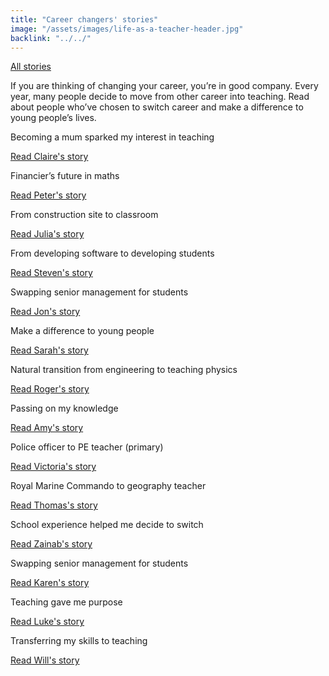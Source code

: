 ```yaml
---
title: "Career changers' stories"
image: "/assets/images/life-as-a-teacher-header.jpg"
backlink: "../../"
---
```


<div class="content-wrapper">
    <div class="content__left">
        <p>
            <a class="backlink" href="/life-as-a-teacher/my-story-into-teaching/index">All stories</a>
        </p>
        <p>
          If you are thinking of changing your career, you’re in good company. Every year, many people decide to move from other 
            career into teaching. Read about people who’ve chosen to switch career and make a difference to young people’s lives.
        </p>
    </div>
</div>
 
<div class="more-stories">
    <div class="more-stories__thumbs">
        <div class="more-stories__thumbs__thumb">
            <a href="/life-as-a-teacher/my-story-into-teaching/career-changers/becoming-a-mum-sparked-my-interest-in-teaching">
                <div class="more-stories__thumbs__thumb__img" style="background-image:url('/assets/images/stories/stories-claire.jpg')"></div>
            </a>
            <div class="more-stories__thumbs__thumb__content">
                <p>Becoming a mum sparked my interest in teaching</p>
                <a class="git-link" href="/life-as-a-teacher/my-story-into-teaching/career-changers/becoming-a-mum-sparked-my-interest-in-teaching">Read Claire's story  <i class="fas fa-chevron-right"></i></a>
            </div>
        </div>
        <div class="more-stories__thumbs__thumb">
            <a href="/life-as-a-teacher/my-story-into-teaching/career-changers/financiers-future-in-maths">
                <div class="more-stories__thumbs__thumb__img" style="background-image:url('/assets/images/stories/stories-peter.jpg')"></div>
            </a>
            <div class="more-stories__thumbs__thumb__content">
                <p>Financier’s future in maths</p>
                <a class="git-link" href="/life-as-a-teacher/my-story-into-teaching/career-changers/financiers-future-in-maths">Read Peter's story  <i class="fas fa-chevron-right"></i></a>
            </div>
        </div>
        <div class="more-stories__thumbs__thumb">
            <a href="/life-as-a-teacher/my-story-into-teaching/career-changers/from-construction-site-to-classroom">
                <div class="more-stories__thumbs__thumb__img" style="background-image:url('/assets/images/stories/stories-julia.jpg')"></div>
            </a>
            <div class="more-stories__thumbs__thumb__content">
                <p>From construction site to classroom</p>
                <a class="git-link" href="/life-as-a-teacher/my-story-into-teaching/career-changers/from-construction-site-to-classroom">Read Julia's story  <i class="fas fa-chevron-right"></i></a>
            </div>
        </div>
        <div class="more-stories__thumbs__thumb">
            <a href="/life-as-a-teacher/my-story-into-teaching/career-changers/from-developing-software-to-developing-students">
                <div class="more-stories__thumbs__thumb__img" style="background-image:url('/assets/images/stories/stories-steven.jpg')"></div>
            </a>
            <div class="more-stories__thumbs__thumb__content">
                <p>From developing software to developing students</p>
                <a class="git-link" href="/life-as-a-teacher/my-story-into-teaching/career-changers/from-developing-software-to-developing-students">Read Steven's story  <i class="fas fa-chevron-right"></i></a>
            </div>
        </div>
        <div class="more-stories__thumbs__thumb">
            <a href="/life-as-a-teacher/my-story-into-teaching/career-changers/leaping-to-head-of-department">
                <div class="more-stories__thumbs__thumb__img" style="background-image:url('/assets/images/stories/stories-jon.jpg')"></div>
            </a>
            <div class="more-stories__thumbs__thumb__content">
                <p>Swapping senior management for students</p>
                <a class="git-link" href="/life-as-a-teacher/my-story-into-teaching/career-changers/leaping-to-head-of-department">Read Jon's story  <i class="fas fa-chevron-right"></i></a>
            </div>
        </div>
        <div class="more-stories__thumbs__thumb">
            <a href="/life-as-a-teacher/my-story-into-teaching/career-changers/make-a-difference-to-young-people">
                <div class="more-stories__thumbs__thumb__img" style="background-image:url('/assets/images/stories/stories-sarah.jpg')"></div>
            </a>
            <div class="more-stories__thumbs__thumb__content">
                <p>Make a difference to young people</p>
                <a class="git-link" href="/life-as-a-teacher/my-story-into-teaching/career-changers/make-a-difference-to-young-people">Read Sarah's story  <i class="fas fa-chevron-right"></i></a>
            </div>
        </div>
        <div class="more-stories__thumbs__thumb">
            <a href="/life-as-a-teacher/my-story-into-teaching/career-changers/natural-transition-from-engineering-to-teaching-physics">
                <div class="more-stories__thumbs__thumb__img" style="background-image:url('/assets/images/stories/stories-roger.jpg')"></div>
            </a>
            <div class="more-stories__thumbs__thumb__content">
                <p>Natural transition from engineering to teaching physics</p>
                <a class="git-link" href="/life-as-a-teacher/my-story-into-teaching/career-changers/natural-transition-from-engineering-to-teaching-physics">Read Roger's story  <i class="fas fa-chevron-right"></i></a>
            </div>
        </div>
        <div class="more-stories__thumbs__thumb">
            <a href="/life-as-a-teacher/my-story-into-teaching/career-changers/passing-on-my-knowledge">
                <div class="more-stories__thumbs__thumb__img" style="background-image:url('/assets/images/stories/stories-amy.jpg')"></div>
            </a>
            <div class="more-stories__thumbs__thumb__content">
                <p>Passing on my knowledge</p>
                <a class="git-link" href="/life-as-a-teacher/my-story-into-teaching/career-changers/passing-on-my-knowledge">Read Amy's story  <i class="fas fa-chevron-right"></i></a>
            </div>
        </div>
        <div class="more-stories__thumbs__thumb">
            <a href="/life-as-a-teacher/my-story-into-teaching/career-changers/police-officer-to-pe-teacher">
                <div class="more-stories__thumbs__thumb__img" style="background-image:url('/assets/images/stories/stories-victoria.jpg')"></div>
            </a>
            <div class="more-stories__thumbs__thumb__content">
                <p>Police officer to PE teacher (primary)</p>
                <a class="git-link" href="/life-as-a-teacher/my-story-into-teaching/career-changers/police-officer-to-pe-teacher">Read Victoria's story  <i class="fas fa-chevron-right"></i></a>
            </div>
        </div>
        <div class="more-stories__thumbs__thumb">
            <a href="/life-as-a-teacher/my-story-into-teaching/career-changers/royal-marine-commando-to-geography-teacher">
                <div class="more-stories__thumbs__thumb__img" style="background-image:url('/assets/images/stories/stories-thomas.jpg')"></div>
            </a>
            <div class="more-stories__thumbs__thumb__content">
                <p>Royal Marine Commando to geography teacher</p>
                <a class="git-link" href="/life-as-a-teacher/my-story-into-teaching/career-changers/royal-marine-commando-to-geography-teacher">Read Thomas's story  <i class="fas fa-chevron-right"></i></a>
            </div>
        </div>
        <div class="more-stories__thumbs__thumb">
            <a href="/life-as-a-teacher/my-story-into-teaching/career-changers/school-experience-helped-me-decide-to-switch">
                <div class="more-stories__thumbs__thumb__img" style="background-image:url('/assets/images/stories/stories-zainab.jpg')"></div>
            </a>
            <div class="more-stories__thumbs__thumb__content">
                <p>School experience helped me decide to switch</p>
                <a class="git-link" href="/life-as-a-teacher/my-story-into-teaching/career-changers/school-experience-helped-me-decide-to-switch">Read Zainab's story  <i class="fas fa-chevron-right"></i></a>
            </div>
        </div>
        <div class="more-stories__thumbs__thumb">
            <a href="https://www.youtube.com/watch?v=riY-1DUkLVk" target="_blank" data-action="click->video#play" data-target="video.link">
                <div class="more-stories__thumbs__thumb__img" style="background-image:url('/assets/images/stories-karen.png')">
                    <div class="more-stories__thumbs__thumb__play">
                        <div class="icon-play"></div>
                    </div>
                </div>
            </a>
            <div class="more-stories__thumbs__thumb__content">
                <p>Swapping senior management for students</p>
                <a class="git-link" href="/life-as-a-teacher/my-story-into-teaching/career-changers/swapping-senior-management-for-students">Read Karen's story  <i class="fas fa-chevron-right"></i></a>
            </div>
        </div>
        <div class="more-stories__thumbs__thumb">
            <a href="/life-as-a-teacher/my-story-into-teaching/career-changers/teaching-gave-me-purpose">
                <div class="more-stories__thumbs__thumb__img" style="background-image:url('/assets/images/stories/stories-luke.jpg')"></div>
            </a>
            <div class="more-stories__thumbs__thumb__content">
                <p>Teaching gave me purpose</p>
                <a class="git-link" href="/life-as-a-teacher/my-story-into-teaching/career-changers/teaching-gave-me-purpose">Read Luke's story  <i class="fas fa-chevron-right"></i></a>
            </div>
        </div>
        <div class="more-stories__thumbs__thumb">
            <a href="/life-as-a-teacher/my-story-into-teaching/career-changers/transferring-my-skills-to-teaching">
                <div class="more-stories__thumbs__thumb__img" style="background-image:url('/assets/images/stories/stories-will.jpg')"></div>
            </a>
            <div class="more-stories__thumbs__thumb__content">
                <p>Transferring my skills to teaching</p>
                <a class="git-link" href="/life-as-a-teacher/my-story-into-teaching/career-changers/transferring-my-skills-to-teaching">Read Will's story  <i class="fas fa-chevron-right"></i></a>
            </div>
        </div>
    </div>
</div>
